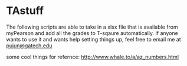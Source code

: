 # TAstuff
The following scripts are able to take in a xlsx file that is available from myPearson and add all the grades to T-sqaure automatically.
If anyone wants to use it and wants help setting things up, feel free to email me at pujun@gatech.edu

some cool things for refernce: http://www.whale.to/a/az_numbers.html
